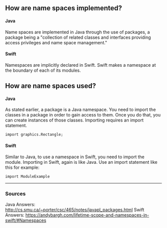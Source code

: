 ## How are name spaces implemented?
#### Java
Name spaces are implemented in Java through the use of packages, a package being a "collection of related classes and interfaces providing access privileges and name space management."
#### Swift
Namespaces are implicitly declared in Swift. Swift makes a namespace at the boundary of each of its modules.

## How are name spaces used?
#### Java
As stated earlier, a package is a Java namespace. You need to import the classes in a package in order to gain access to them. Once you do that, you can create instances of those classes. Importing requires an import statement.
```
import graphics.Rectangle;
```
#### Swift
Similar to Java, to use a namespace in Swift, you need to import the module. Importing in Swift, again is like Java. Use an import statement like this for example:
 ```
 import ModuleExample
 ```

----

### Sources
Java Answers: http://cs.smu.ca/~porter/csc/465/notes/javapl_packages.html
Swift Answers: https://andybargh.com/lifetime-scope-and-namespaces-in-swift/#Namespaces
